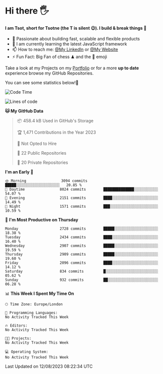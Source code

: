 # Hi there :raised_hand_with_fingers_splayed:
#### I am Tsot, short for Tsotne (the T is silent :wink:). I build & break things :space_invader:
- :telescope: Passionate about building fast, scalable and flexible products
- :seedling: I am currently learning the latest JavaScript framework 
- :mailbox: How to reach me: [@My LinkedIn](https://www.linkedin.com/in/tsotne-gvadzabia/) or [@My Website](https://tsotne.co.uk/contact)
- :zap: Fun Fact: Big Fan of chess ♟ and the 👾 emoji

Take a look at my Projects on my [Portfolio](https://tsotne.co.uk/) or for a more **up to date** experience browse my GitHub Repositories.

You can see some statistics below!:space_invader:
<!--START_SECTION:waka-->
![Code Time](http://img.shields.io/badge/Code%20Time-761%20hrs%202%20mins-blue)

![Lines of code](https://img.shields.io/badge/From%20Hello%20World%20I%27ve%20Written-6.9%20million%20lines%20of%20code-blue)

**🐱 My GitHub Data** 

> 📦 458.4 kB Used in GitHub's Storage 
 > 
> 🏆 1,471 Contributions in the Year 2023
 > 
> 🚫 Not Opted to Hire
 > 
> 📜 22 Public Repositories 
 > 
> 🔑 20 Private Repositories 
 > 
**I'm an Early 🐤** 

```text
🌞 Morning                3094 commits        █████░░░░░░░░░░░░░░░░░░░░   20.85 % 
🌆 Daytime                8024 commits        ██████████████░░░░░░░░░░░   54.07 % 
🌃 Evening                2151 commits        ████░░░░░░░░░░░░░░░░░░░░░   14.49 % 
🌙 Night                  1571 commits        ███░░░░░░░░░░░░░░░░░░░░░░   10.59 % 
```
📅 **I'm Most Productive on Thursday** 

```text
Monday                   2728 commits        █████░░░░░░░░░░░░░░░░░░░░   18.38 % 
Tuesday                  2434 commits        ████░░░░░░░░░░░░░░░░░░░░░   16.40 % 
Wednesday                2907 commits        █████░░░░░░░░░░░░░░░░░░░░   19.59 % 
Thursday                 2909 commits        █████░░░░░░░░░░░░░░░░░░░░   19.60 % 
Friday                   2096 commits        ████░░░░░░░░░░░░░░░░░░░░░   14.12 % 
Saturday                 834 commits         █░░░░░░░░░░░░░░░░░░░░░░░░   05.62 % 
Sunday                   932 commits         ██░░░░░░░░░░░░░░░░░░░░░░░   06.28 % 
```


📊 **This Week I Spent My Time On** 

```text
🕑︎ Time Zone: Europe/London

💬 Programming Languages: 
No Activity Tracked This Week

🔥 Editors: 
No Activity Tracked This Week

🐱‍💻 Projects: 
No Activity Tracked This Week

💻 Operating System: 
No Activity Tracked This Week
```


 Last Updated on 12/08/2023 08:22:34 UTC
<!--END_SECTION:waka-->
